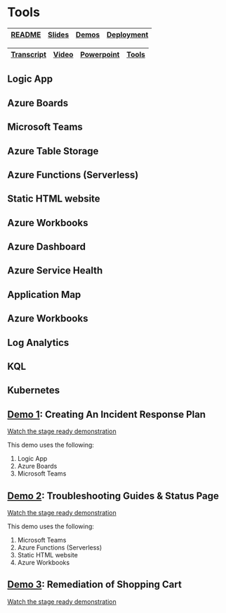 # Tools

| [README](/ops20/README.md) | [Slides](/ops20/slides/README.md) | [Demos](/ops20/demos/README.md) | [Deployment](/ops20/deployment/README.md) | 
|--------|-------|------------|-----------|

| [Transcript](../../script/OPS20_Speaking_Script.md) | [Video](https://globaleventcdn.blob.core.windows.net/assets/ops/ops20/video/02_Presentation_Section_One.mp4) | [Powerpoint](https://globaleventcdn.blob.core.windows.net/assets/ops/ops20/slides/OPS20_Responding_to_Incidents_Oct3.pptx) | [Tools](/ops20/tools/README.md) |
|------------|-------|------------|-------|

## Logic App


## Azure Boards


## Microsoft Teams


## Azure Table Storage


## Azure Functions (Serverless)


## Static HTML website


## Azure Workbooks


## Azure Dashboard


## Azure Service Health


## Application Map


## Azure Workbooks


## Log Analytics


## KQL


## Kubernetes

## [Demo 1](../demos/01/README.md): Creating An Incident Response Plan

[Watch the stage ready demonstration](https://coming.soon)

This demo uses the following:

1. Logic App
2. Azure Boards
3. Microsoft Teams


## [Demo 2](../demos/02/README.md): Troubleshooting Guides & Status Page

[Watch the stage ready demonstration](https://coming.soon)

This demo uses the following:

1. Microsoft Teams
2. Azure Functions (Serverless)
3. Static HTML website
4. Azure Workbooks

## [Demo 3](../demos/03/README.md): Remediation of Shopping Cart

[Watch the stage ready demonstration](https://coming.soon)
